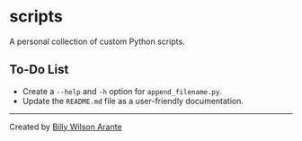 # scripts

A personal collection of custom Python scripts.

## To-Do List

- Create a `--help` and `-h` option for `append_filename.py`.
- Update the `README.md` file as a user-friendly documentation.

---

Created by [Billy Wilson Arante](https://arantebw.github.io/)
